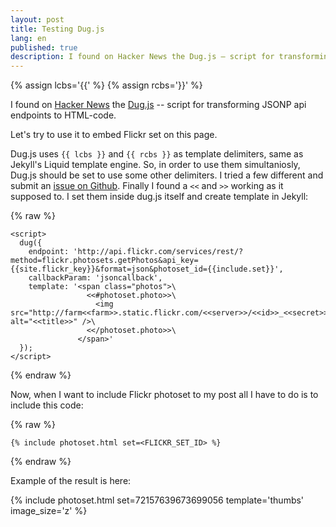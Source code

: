 ```yaml
---
layout: post
title: Testing Dug.js
lang: en
published: true
description: I found on Hacker News the Dug.js – script for transforming JSONP api endpoints to HTML-code. Let's try to use it to embed Flickr set on this page.
---
```


{% assign lcbs='{{' %}
{% assign rcbs='}}' %}

I found on [Hacker News][1] the [Dug.js][2] -- script for transforming JSONP api endpoints to HTML-code.

Let's try to use it to embed Flickr set on this page.

Dug.js uses `{{ lcbs }}` and `{{ rcbs }}` as template delimiters, same as Jekyll's Liquid template engine. So, in order to use them simultaniosly, Dug.js should be set to use some other delimiters. I tried a few different and submit an [issue on Github][3]. Finally I found a `<<` and `>>` working as it supposed to. I set them inside dug.js itself and create template in Jekyll:

{% raw %}

    <script>
      dug({
        endpoint: 'http://api.flickr.com/services/rest/?method=flickr.photosets.getPhotos&api_key={{site.flickr_key}}&format=json&photoset_id={{include.set}}',
        callbackParam: 'jsoncallback',
        template: '<span class="photos">\
                     <<#photoset.photo>>\
                       <img src="http://farm<<farm>>.static.flickr.com/<<server>>/<<id>>_<<secret>>.jpg" alt="<<title>>" />\
                     <</photoset.photo>>\
                   </span>'
      });
    </script>

{% endraw %}

Now, when I want to include Flickr photoset to my post all I have to do is to include this code:

{% raw %}

    {% include photoset.html set=<FLICKR_SET_ID> %}
    
{% endraw %}

Example of the result is here:

{% include photoset.html set=72157639673699056 template='thumbs' image_size='z' %}

[1]: https://news.ycombinator.com/item?id=7230411
[2]: http://rog.ie/blog/dugjs-a-jsonp-to-html-script
[3]: https://github.com/rogie/Dug.js/issues/6

